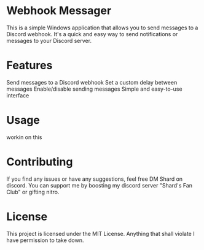 # Webhook Messager
This is a simple Windows application that allows you to send messages to a Discord webhook. It's a quick and easy way to send notifications or messages to your Discord server.

# Features
Send messages to a Discord webhook
Set a custom delay between messages
Enable/disable sending messages
Simple and easy-to-use interface
# Usage
workin on this
# Contributing
If you find any issues or have any suggestions, feel free DM Shard on discord. You can support me by boosting my discord server "Shard's Fan Club" or gifting nitro.

# License
This project is licensed under the MIT License. Anything that shall violate I have permission to take down.
